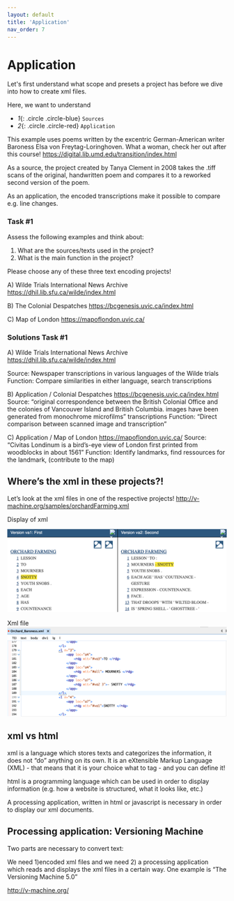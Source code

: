 ```yaml
---
layout: default
title: 'Application'
nav_order: 7
---
```

# Application


Let's first understand what scope and presets a project has before we dive into how to create xml files. 

Here, we want to understand 

* *1*{: .circle .circle-blue} `Sources`
* *2*{: .circle .circle-red} `Application`

This example uses poems written by the excentric German-American writer Baroness Elsa von Freytag-Loringhoven. What a woman, check her out after this course!
https://digital.lib.umd.edu/transition/index.html

As a source, the project created by Tanya Clement in 2008 takes the .tiff scans of the original, handwritten poem and compares it to a reworked second version of the poem. 

As an application, the encoded transcriptions make it possible to compare e.g. line changes. 

### **Task #1**

Assess the following examples and think about:

1) What are the sources/texts used in the project?
2) What is the main function in the project? 

Please choose any of these three text encoding projects!

A) Wilde Trials International News Archive https://dhil.lib.sfu.ca/wilde/index.html

B) The Colonial Despatches 
https://bcgenesis.uvic.ca/index.html

C) Map of London
https://mapoflondon.uvic.ca/


### **Solutions Task #1**
A)
Wilde Trials International News Archive 
https://dhil.lib.sfu.ca/wilde/index.html

Source: Newspaper transcriptions in various languages of the Wilde trials
Function: Compare similarities in either language, search transcriptions

B)
Application / Colonial Despatches
https://bcgenesis.uvic.ca/index.html
Source: “original correspondence between the British Colonial Office and the colonies of Vancouver Island and British Columbia. images have been generated from monochrome microfilms”
transcriptions
Function: “Direct comparison between scanned image and transcription”

C) 
Application / Map of London
https://mapoflondon.uvic.ca/
Source: “Civitas Londinum is a bird’s-eye view of London first printed from woodblocks in about 1561” 
Function: Identify landmarks, find ressources for the landmark, (contribute to the map)

## **Where’s the xml in these projects?!**

Let’s look at the xml files in one of the respective projects! 
http://v-machine.org/samples/orchardFarming.xml

Display of xml

![Machine](http://github.com/ubc-library-rc/creating-xml-files-in-oxygen/blob/main/content/images/Versioning%20machine%20Orchard.png)

Xml file
![xml file](http://github.com/ubc-library-rc/creating-xml-files-in-oxygen/blob/main/content/images/xml%20Orchard.png)


## **xml vs html**
xml is a language which stores texts and categorizes the information, it does not “do” anything on its own. 
It is an eXtensible Markup Language (XML) - that means that it is your choice what to tag - and you can define it!


html is a programming language which can be used in order to display information (e.g. how a website is structured, what it looks like, etc.)


A processing application, written in html or javascript is necessary in order to display our xml documents.

## **Processing application: Versioning Machine**

Two parts are necessary to convert text:

We need 1)encoded xml files and we need 2) a processing application which reads and displays the xml files in a certain way. 
One example is “The Versioning Machine 5.0”

http://v-machine.org/




